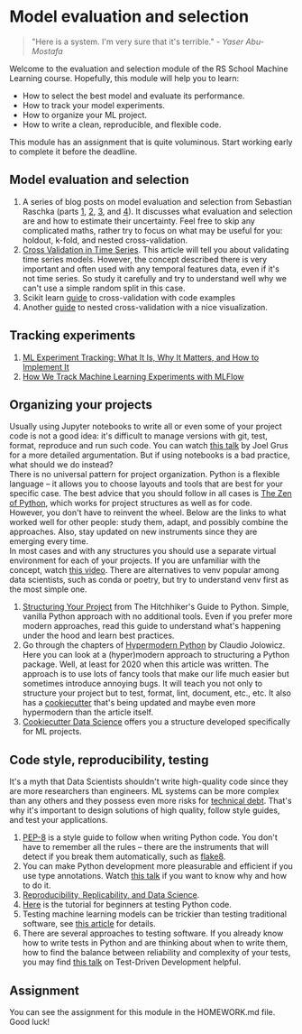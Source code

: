 # Model evaluation and selection

> "Here is a system. I'm very sure that it's terrible." - *Yaser Abu-Mostafa*

Welcome to the evaluation and selection module of the RS School Machine Learning course. Hopefully, this module will help you to learn:
- How to select the best model and evaluate its performance.
- How to track your model experiments.
- How to organize your ML project.
- How to write a clean, reproducible, and flexible code.

This module has an assignment that is quite voluminous. Start working early to complete it before the deadline.

## Model evaluation and selection
1. A series of blog posts on model evaluation and selection from Sebastian Raschka (parts [1](https://sebastianraschka.com/blog/2016/model-evaluation-selection-part1.html), [2](https://sebastianraschka.com/blog/2016/model-evaluation-selection-part2.html), [3](https://sebastianraschka.com/blog/2016/model-evaluation-selection-part3.html), and [4](https://sebastianraschka.com/blog/2018/model-evaluation-selection-part4.html)). It discusses what evaluation and selection are and how to estimate their uncertainty. Feel free to skip any complicated maths, rather try to focus on what may be useful for you: holdout, k-fold, and nested cross-validation.
2. [Cross Validation in Time Series](https://medium.com/@soumyachess1496/cross-validation-in-time-series-566ae4981ce4). This article will tell you about validating time series models. However, the concept described there is very important and often used with any temporal features data, even if it's not time series. So study it carefully and try to understand well why we can't use a simple random split in this case.
3. Scikit learn [guide](https://scikit-learn.org/stable/model_selection.html) to cross-validation with code examples
4. Another [guide](https://weina.me/nested-cross-validation/) to nested cross-validation with a nice visualization. 

## Tracking experiments
1. [ML Experiment Tracking: What It Is, Why It Matters, and How to Implement It](https://neptune.ai/blog/ml-experiment-tracking)
2. [How We Track Machine Learning Experiments with MLFlow](https://www.datarevenue.com/en-blog/how-we-track-machine-learning-experiments-with-mlflow)

## Organizing your projects
Usually using Jupyter notebooks to write all or even some of your project code is not a good idea: it's difficult to manage versions with git, test, format, reproduce and run such code. You can watch [this talk](https://www.youtube.com/watch?v=7jiPeIFXb6U) by Joel Grus for a more detailed argumentation. But if using notebooks is a bad practice, what should we do instead?  
There is no universal pattern for project organization. Python is a flexible language – it allows you to choose layouts and tools that are best for your specific case. The best advice that you should follow in all cases is [The Zen of Python](https://www.python.org/dev/peps/pep-0020/), which works for project structures as well as for code.  
However, you don't have to reinvent the wheel. Below are the links to what worked well for other people: study them, adapt, and possibly combine the approaches.
Also, stay updated on new instruments since they are emerging every time.  
In most cases and with any structures you should use a separate virtual environment for each of your projects. If you are unfamiliar with the concept, watch [this video](https://www.youtube.com/watch?v=KxvKCSwlUv8). There are alternatives to venv popular among data scientists, such as conda or poetry, but try to understand venv first as the most simple one.
1. [Structuring Your Project](https://docs.python-guide.org/writing/structure/) from The Hitchhiker's Guide to Python. Simple, vanilla Python approach with no additional tools. Even if you prefer more modern approaches, read this guide to understand what's happening under the hood and learn best practices. 
2. Go through the chapters of [Hypermodern Python](https://cjolowicz.github.io/posts/hypermodern-python-01-setup/) by Claudio Jolowicz. Here you can look at a (hyper)modern approach to structuring a Python package. Well, at least for 2020 when this article was written. The approach is to use lots of fancy tools that make our life much easier but sometimes introduce annoying bugs. It will teach you not only to structure your project but to test, format, lint, document, etc., etc. It also has a [cookiecutter](https://github.com/cjolowicz/cookiecutter-hypermodern-python) that's being updated and maybe even more hypermodern than the article itself.
3. [Cookiecutter Data Science](https://drivendata.github.io/cookiecutter-data-science/) offers you a structure developed specifically for ML projects. 

## Code style, reproducibility, testing
It's a myth that Data Scientists shouldn't write high-quality code since they are more researchers than engineers. ML systems can be more complex than any others and they possess even more risks for [technical debt](https://proceedings.neurips.cc/paper/2015/file/86df7dcfd896fcaf2674f757a2463eba-Paper.pdf). That's why it's important to design solutions of high quality, follow style guides, and test your applications.  
1. [PEP-8](https://www.python.org/dev/peps/pep-0008/) is a style guide to follow when writing Python code. You don't have to remember all the rules – there are the instruments that will detect if you break them automatically, such as [flake8](https://flake8.pycqa.org/en/latest/).
2. You can make Python development more pleasurable and efficient if you use type annotations. Watch [this talk](https://www.youtube.com/watch?v=pMgmKJyWKn8) if you want to know why and how to do it.
3. [Reproducibility, Replicability, and Data Science](https://www.kdnuggets.com/2019/11/reproducibility-replicability-data-science.html).
4. [Here](https://realpython.com/python-testing/) is the tutorial for beginners at testing Python code. 
5. Testing machine learning models can be trickier than testing traditional software, see [this article](https://www.jeremyjordan.me/testing-ml/) for details. 
6. There are several approaches to testing software. If you already know how to write tests in Python and are thinking about when to write them, how to find the balance between reliability and complexity of your tests, you may find [this talk](https://www.youtube.com/watch?v=EZ05e7EMOLM) on Test-Driven Development helpful. 

## Assignment
You can see the assignment for this module in the HOMEWORK.md file. Good luck!
